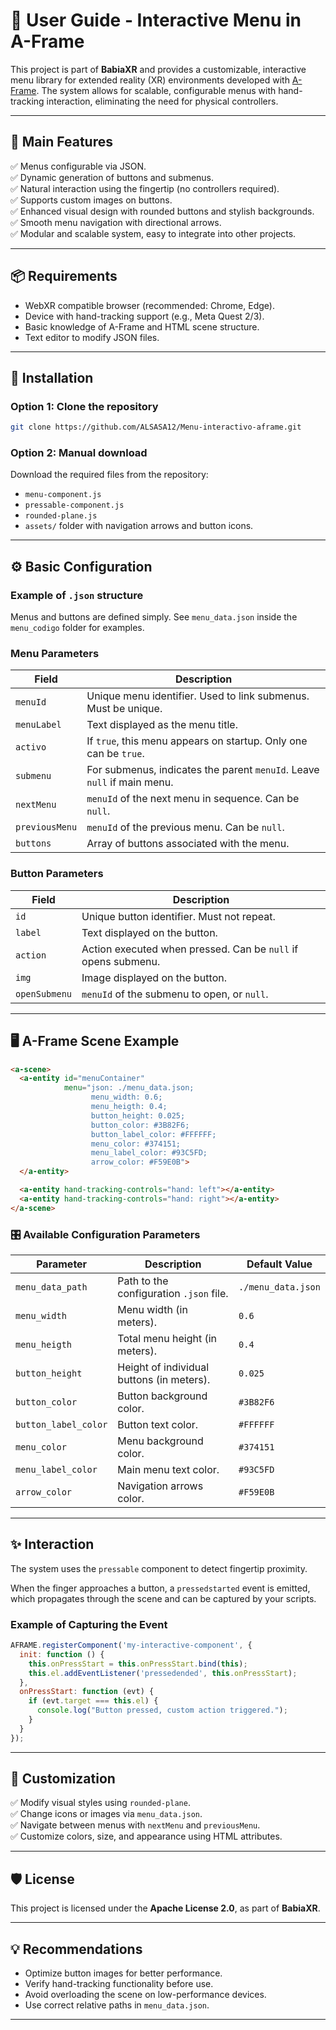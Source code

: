 
# 📁 User Guide - Interactive Menu in A-Frame

This project is part of **BabiaXR** and provides a customizable, interactive menu library for extended reality (XR) environments developed with [A-Frame](https://aframe.io/). The system allows for scalable, configurable menus with hand-tracking interaction, eliminating the need for physical controllers.

---

## 🚀 Main Features

✅ Menus configurable via JSON.  
✅ Dynamic generation of buttons and submenus.  
✅ Natural interaction using the fingertip (no controllers required).  
✅ Supports custom images on buttons.  
✅ Enhanced visual design with rounded buttons and stylish backgrounds.  
✅ Smooth menu navigation with directional arrows.  
✅ Modular and scalable system, easy to integrate into other projects.  

---

## 📦 Requirements

- WebXR compatible browser (recommended: Chrome, Edge).
- Device with hand-tracking support (e.g., Meta Quest 2/3).
- Basic knowledge of A-Frame and HTML scene structure.
- Text editor to modify JSON files.

---

## 🔧 Installation

### Option 1: Clone the repository

```bash
git clone https://github.com/ALSASA12/Menu-interactivo-aframe.git
```

### Option 2: Manual download

Download the required files from the repository:

- `menu-component.js`
- `pressable-component.js`
- `rounded-plane.js`
- `assets/` folder with navigation arrows and button icons.

---

## ⚙️ Basic Configuration

### Example of `.json` structure

Menus and buttons are defined simply. See `menu_data.json` inside the `menu_codigo` folder for examples.

### Menu Parameters

| Field          | Description                                                |
|----------------|------------------------------------------------------------|
| `menuId`      | Unique menu identifier. Used to link submenus. Must be unique. |
| `menuLabel`   | Text displayed as the menu title.                          |
| `activo`      | If `true`, this menu appears on startup. Only one can be `true`. |
| `submenu`     | For submenus, indicates the parent `menuId`. Leave `null` if main menu. |
| `nextMenu`    | `menuId` of the next menu in sequence. Can be `null`.      |
| `previousMenu`| `menuId` of the previous menu. Can be `null`.              |
| `buttons`     | Array of buttons associated with the menu.                 |

### Button Parameters

| Field          | Description                                                |
|----------------|------------------------------------------------------------|
| `id`          | Unique button identifier. Must not repeat.                 |
| `label`       | Text displayed on the button.                              |
| `action`      | Action executed when pressed. Can be `null` if opens submenu. |
| `img`         | Image displayed on the button.                             |
| `openSubmenu` | `menuId` of the submenu to open, or `null`.               |

---

## 🖥️ A-Frame Scene Example

```html
<a-scene>
  <a-entity id="menuContainer"
            menu="json: ./menu_data.json;
                  menu_width: 0.6;
                  menu_heigth: 0.4;
                  button_height: 0.025;
                  button_color: #3B82F6;
                  button_label_color: #FFFFFF;
                  menu_color: #374151;
                  menu_label_color: #93C5FD;
                  arrow_color: #F59E0B">
  </a-entity>

  <a-entity hand-tracking-controls="hand: left"></a-entity>
  <a-entity hand-tracking-controls="hand: right"></a-entity>
</a-scene>
```

### 🎛️ Available Configuration Parameters

| Parameter           | Description                                       | Default Value                            |
|---------------------|---------------------------------------------------|-------------------------------------------|
| `menu_data_path`    | Path to the configuration `.json` file.           | `./menu_data.json`                        |
| `menu_width`        | Menu width (in meters).                           | `0.6`                                     |
| `menu_heigth`       | Total menu height (in meters).                    | `0.4`                                     |
| `button_height`     | Height of individual buttons (in meters).         | `0.025`                                   |
| `button_color`      | Button background color.                          | `#3B82F6`                                 |
| `button_label_color`| Button text color.                                | `#FFFFFF`                                 |
| `menu_color`        | Menu background color.                            | `#374151`                                 |
| `menu_label_color`  | Main menu text color.                             | `#93C5FD`                                 |
| `arrow_color`       | Navigation arrows color.                          | `#F59E0B`                                 |

---

## ✨ Interaction

The system uses the `pressable` component to detect fingertip proximity.

When the finger approaches a button, a `pressedstarted` event is emitted, which propagates through the scene and can be captured by your scripts.

### Example of Capturing the Event

```js
AFRAME.registerComponent('my-interactive-component', {
  init: function () {
    this.onPressStart = this.onPressStart.bind(this);
    this.el.addEventListener('pressedended', this.onPressStart);
  },
  onPressStart: function (evt) {
    if (evt.target === this.el) {
      console.log("Button pressed, custom action triggered.");
    }
  }
});
```

---

## 🎨 Customization

✅ Modify visual styles using `rounded-plane`.  
✅ Change icons or images via `menu_data.json`.  
✅ Navigate between menus with `nextMenu` and `previousMenu`.  
✅ Customize colors, size, and appearance using HTML attributes.  

---

## 🛡️ License

This project is licensed under the **Apache License 2.0**, as part of **BabiaXR**.

---

## 💡 Recommendations

- Optimize button images for better performance.  
- Verify hand-tracking functionality before use.  
- Avoid overloading the scene on low-performance devices.  
- Use correct relative paths in `menu_data.json`.  

---
